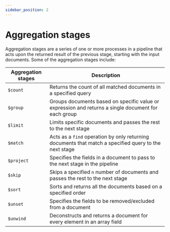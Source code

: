 ```yaml
---
sidebar_position: 2
---
```


# Aggregation stages

Aggregation stages are a series of one or more processes in a pipeline that acts upon the returned result of the previous stage, starting with the input documents.
Some of the aggregation stages include:

| Aggregation stages | Description                                                                                           |
| ------------------ | ----------------------------------------------------------------------------------------------------- |
| `$count`           | Returns the count of all matched documents in a specified query                                       |
| `$group`           | Groups documents based on specific value or expression and returns a single document for each group   |
| `$limit`           | Limits specific documents and passes the rest to the next stage                                       |
| `$match`           | Acts as a `find` operation by only returning documents that match a specified query to the next stage |
| `$project`         | Specifies the fields in a document to pass to the next stage in the pipeline                          |
| `$skip`            | Skips a specified `n` number of documents and passes the rest to the next stage                       |
| `$sort`            | Sorts and returns all the documents based on a specified order                                        |
| `$unset`           | Specifies the fields to be removed/excluded from a document                                           |
| `$unwind`          | Deconstructs and returns a document for every element in an array field                               |
